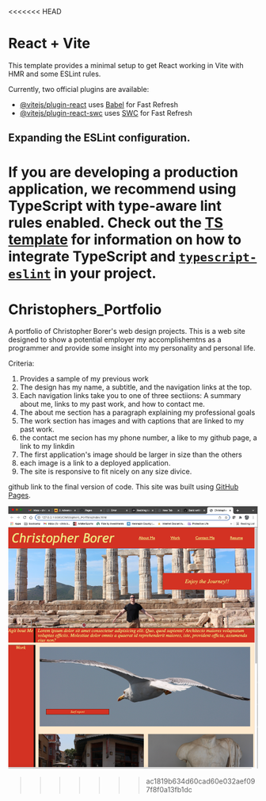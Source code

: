 <<<<<<< HEAD
# React + Vite

This template provides a minimal setup to get React working in Vite with HMR and some ESLint rules.

Currently, two official plugins are available:

- [@vitejs/plugin-react](https://github.com/vitejs/vite-plugin-react/blob/main/packages/plugin-react) uses [Babel](https://babeljs.io/) for Fast Refresh
- [@vitejs/plugin-react-swc](https://github.com/vitejs/vite-plugin-react/blob/main/packages/plugin-react-swc) uses [SWC](https://swc.rs/) for Fast Refresh

## Expanding the ESLint configuration.

If you are developing a production application, we recommend using TypeScript with type-aware lint rules enabled. Check out the [TS template](https://github.com/vitejs/vite/tree/main/packages/create-vite/template-react-ts) for information on how to integrate TypeScript and [`typescript-eslint`](https://typescript-eslint.io) in your project.
=======
# Christophers_Portfolio

A portfolio of Christopher Borer's web design projects.
This is a web site designed to show a potential employer my accomplishemtns as a programmer and provide some insight into my personality and personal life.

Criteria:
1. Provides a sample of my previous work
2. The design has my name, a subtitle, and the navigation links at the top.
3. Each navigation links take you to one of three sectiions:
   A summary about me, links to my past work, and how to contact me.
4. The about me section has a paragraph explaining my professional goals
5. The work section has images and with captions that are linked to my past work.
6. the contact me secion has my phone number, a like to my github page, a link to 
   my linkdin 
7. The first application's image should be larger in size than the others
8. each image is a link to a deployed application.
9. The site is responsive to fit nicely on any size divice.

github link to the final version of code.
This site was built using [GitHub Pages](https://github.com/cspower5/Christophers_Portfolio).

![Screen Shot of christopher portfolio](./assets/images/Chris-portfolio-Screen-Shot.png)


>>>>>>> ac1819b634d60cad60e032aef097f8f0a13fb1dc
